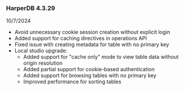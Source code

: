 ### HarperDB 4.3.29
10/7/2024

* Avoid unnecessary cookie session creation without explicit login
* Added support for caching directives in operations API
* Fixed issue with creating metadata for table with no primary key
* Local studio upgrade:
  * Added support for "cache only" mode to view table data without origin resolution
  * Added partial support for cookie-based authentication
  * Added support for browsing tables with no primary key
  * Improved performance for sorting tables
